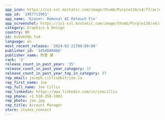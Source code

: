 ```yaml
---
app_icon: https://is1-ssl.mzstatic.com/image/thumb/Purple116/v4/f7/ac/ef/f7acefe0-ac14-572c-fa09-bb0eb0aa3310/AppIcon-0-0-1x_U007epad-0-0-sRGB-85-220.png/1024x1024bb.png
app_id: '1457711961'
app_name: 'Eraser: Removal AI Retouch Fix'
app_screenshot: https://is1-ssl.mzstatic.com/image/thumb/Purple116/v4/a5/c8/1b/a5c81b1b-0175-7342-5986-132c6aa2e26f/e97c92d9-ef3c-4afa-b282-0561e3c9b06b_2688_U53cc_U4eba_U4e2d_U56fd_U98ce_U82f1_U65871.jpg/1242x2688bb.png
category: Graphics & Design
country: BR
id: KsbVmYQb_fs8
language: en
most_recent_release: '2024-02-21T00:00:00'
publisher_id: '1454088468'
publisher_name: 煦慧 蒙
rank: '2'
release_count_in_past_year: '35'
release_count_in_past_year_category: 37
release_count_in_past_year_top_in_category: 37
rep_email: joseph.cillis@bitrise.io
rep_first_name: Joe
rep_full_name: Joe Cillis
rep_linkedin: https://www.linkedin.com/in/joecillis
rep_phone: +1 518-258-1902
rep_photo: joe.jpg
rep_title: Account Manager
store: itunes_connect
---
```

